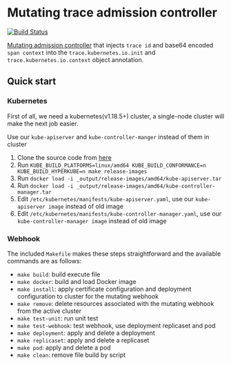 # Mutating trace admission controller

[![Build Status](https://travis-ci.org/Hellcatlk/mutating-trace-admission-controller.svg?branch=master)](https://travis-ci.org/Hellcatlk/mutating-trace-admission-controller)

[Mutating admission controller](https://kubernetes.io/docs/reference/access-authn-authz/admission-controllers/#mutatingadmissionwebhook) that injects `trace id` and base64 encoded `span context` into the `trace.kubernetes.io.init` and `trace.kubernetes.io.context` object annotation.

## Quick start

### Kubernetes

First of all, we need a kubernetes(v1.18.5+) cluster, a single-node cluster will make the next job easier.

Use our `kube-apiserver` and `kube-controller-manger` instead of them in cluster
1) Clone the source code from [here](https://github.com/Hellcatlk/kubernetes/tree/trace-ot)
2) Run `KUBE_BUILD_PLATFORMS=linux/amd64 KUBE_BUILD_CONFORMANCE=n KUBE_BUILD_HYPERKUBE=n make release-images`
3) Run `docker load -i _output/release-images/amd64/kube-apiserver.tar`
4) Run `docker load -i _output/release-images/amd64/kube-controller-manager.tar`
5) Edit `/etc/kubernetes/manifests/kube-apiserver.yaml`, use our `kube-apiserver image` instead of old image
6) Edit `/etc/kubernetes/manifests/kube-controller-manager.yaml`, use our `kube-controller-manager image` instead of old image

### Webhook

The included `Makefile` makes these steps straightforward and the available commands are as follows:

- `make build`: build execute file
- `make docker`: build and load Docker image
- `make install`: apply certificate configuration and deployment configuration to cluster for the mutating webhook
- `make remove`: delete resources associated with the mutating webhook from the active cluster
- `make test-unit`: run unit test
- `make test-webhook`: test webhook, use deployment replicaset and pod
- `make deployment`: apply and delete a deployment
- `make replicaset`: apply and delete a replicaset
- `make pod`: apply and delete a  pod
- `make clean`: remove file build by script
